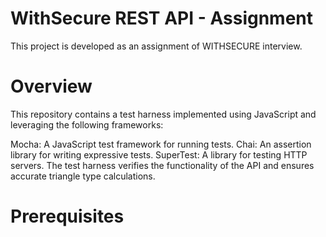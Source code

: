 # WithSecure REST API - Assignment
This project is developed as an assignment of WITHSECURE interview.

# Overview
This repository contains a test harness implemented using JavaScript and leveraging the following frameworks:

Mocha: A JavaScript test framework for running tests.
Chai: An assertion library for writing expressive tests.
SuperTest: A library for testing HTTP servers.
The test harness verifies the functionality of the API and ensures accurate triangle type calculations.

# Prerequisites

